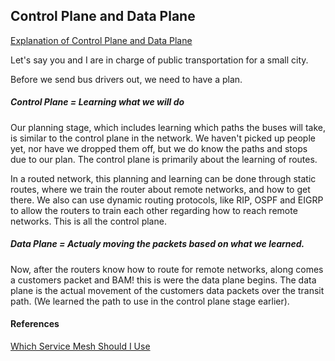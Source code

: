 

## Control Plane and Data Plane

[Explanation of Control Plane and Data Plane](https://learningnetwork.cisco.com/thread/33735)

Let's say you and I are in charge of public transportation for a small city.

Before we send bus drivers out, we need to have a plan.

##### Control Plane = Learning what we will do

Our planning stage, which includes learning  which paths the buses will take, is similar to the control plane in the network.   We haven't picked up people yet, nor have we dropped them off, but we do know the paths and stops due to our plan.  The control plane is primarily about the learning of routes.

In a routed network, this planning and learning can be done through static routes, where we train the router about remote networks, and how to get there.   We also can use dynamic routing protocols, like RIP, OSPF and EIGRP to allow the routers to train each other regarding how to reach remote networks.   This is all the control plane.


##### Data Plane = Actualy moving the packets based on what we learned.

Now, after the routers know how to route for remote networks, along comes a customers packet and BAM! this is were the data plane begins.   The data plane is the actual movement of the customers data packets over the transit path.   (We learned the path to use in the control plane stage earlier).

#### References

[Which Service Mesh Should I Use](https://thenewstack.io/which-service-mesh-should-i-use/)
